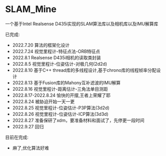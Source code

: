 # SLAM_Mine
一个基于Intel Realsense D435i实现的SLAM算法库以及相机库以及IMU解算库

已完成: 
- 2022.7.20 算法的框架化设计
- 2022.7.24 视觉里程计-特征点法-ORB特征点
- 2022.8.1 Realsense D435i相机的读取类封装
- 2022.8.5 视觉里程计-位姿估计-对极几何(2d2d)
- 2022.8.10 基于C++ thread库的多线程设计,基于chrono库的线程帧率分配设计
- 2022.8.13 基于Fusion库的Mahony互补滤波的IMU解算
- 2022.8.16 视觉里程计-距离估计-三角法单目测距
- 2022.8.17-2022.8.24 愉快的开摆,王者上荣耀了耶
- 2022.8.24 被胁迫开始一天一更
- 2022.8.25 视觉里程计-位姿估计-P3P算法(3d2d)
- 2022.8.26 视觉里程计-位姿估计-ICP算法(3d3d)
- 2022.8.27 准备保研了xdm，要准备材料和面试了，先停更一段时间
- 2022.9.27 回归

目前在完成:
- 麻了,优化算法好难
